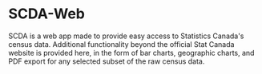 # SCDA-Web
SCDA is a web app made to provide easy access to Statistics Canada's census data. Additional functionality beyond the official Stat Canada website is provided here, in the form of bar charts, geographic charts, and PDF export for any selected subset of the raw census data. 
